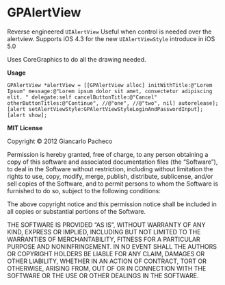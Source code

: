 GPAlertView
===========

Reverse engineered `UIAlertView`
Useful when control is needed over the alertview.
Supports iOS 4.3 for the new `UIAlertViewStyle` introduce in iOS 5.0

Uses CoreGraphics to do all the drawing needed.

**Usage**

`GPAlertView *alertView = [[GPAlertView alloc] initWithTitle:@"Lorem Ipsum"
                                                     message:@"Lorem ipsum dolor sit amet, consectetur adipiscing elit. "
                                                    delegate:self
                                           cancelButtonTitle:@"Cancel"
                                           otherButtonTitles:@"Continue",
                           //@"one",
                           //@"two",
                           nil] autorelease];
    [alert setAlertViewStyle:GPAlertViewStyleLoginAndPasswordInput];
    [alert show];`

**MIT License**

Copyright © 2012 Giancarlo Pacheco

Permission is hereby granted, free of charge, to any person obtaining a copy of this software and associated documentation files (the “Software”), to deal in the Software without restriction, including without limitation the rights to use, copy, modify, merge, publish, distribute, sublicense, and/or sell copies of the Software, and to permit persons to whom the Software is furnished to do so, subject to the following conditions:

The above copyright notice and this permission notice shall be included in all copies or substantial portions of the Software.

THE SOFTWARE IS PROVIDED “AS IS”, WITHOUT WARRANTY OF ANY KIND, EXPRESS OR IMPLIED, INCLUDING BUT NOT LIMITED TO THE WARRANTIES OF MERCHANTABILITY, FITNESS FOR A PARTICULAR PURPOSE AND NONINFRINGEMENT. IN NO EVENT SHALL THE AUTHORS OR COPYRIGHT HOLDERS BE LIABLE FOR ANY CLAIM, DAMAGES OR OTHER LIABILITY, WHETHER IN AN ACTION OF CONTRACT, TORT OR OTHERWISE, ARISING FROM, OUT OF OR IN CONNECTION WITH THE SOFTWARE OR THE USE OR OTHER DEALINGS IN THE SOFTWARE.